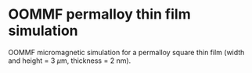 # OOMMF permalloy thin film simulation
OOMMF micromagnetic simulation for a permalloy square thin film (width and height = $3$ $\mu\text{m}$, thickness = $2$ nm).
